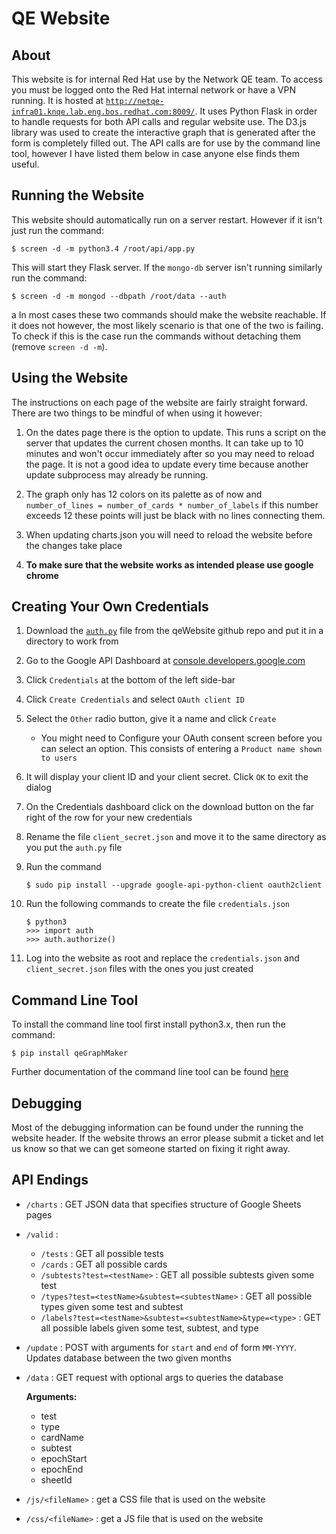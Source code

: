 # QE Website
## About
This website is for internal Red Hat use by the Network QE team.  To access you must be logged onto the Red Hat internal network or have a VPN running. It is hosted at [`http://netqe-infra01.knqe.lab.eng.bos.redhat.com:8009/`](http://netqe-infra01.knqe.lab.eng.bos.redhat.com:8009/). It uses Python Flask in order to handle requests for both API calls and regular website use.  The D3.js library was used to create the interactive graph that is generated after the form is completely filled out. The API calls are for use by the command line tool, however I have listed them below in case anyone else finds them useful.
## Running the Website
This website should automatically run on a server restart. However if it isn't just run the command:
```
$ screen -d -m python3.4 /root/api/app.py
```
This will start they Flask server. If the `mongo-db` server isn't running similarly run the command:

```
$ screen -d -m mongod --dbpath /root/data --auth
```
a
In most cases these two commands should make the website reachable. If it does not however, the most likely scenario is that one of the two is failing. To check if this is the case run the commands without detaching them (remove `screen -d -m`).

## Using the Website
The instructions on each page of the website are fairly straight forward.  There are two things to be mindful of when using it however:

1. On the dates page there is the option to update. This runs a script on the server that updates the current chosen months. It can take up to 10 minutes and won't occur immediately after so you may need to reload the page.  It is not a good idea to update every time because another update subprocess may already be running.

1. The graph only has 12 colors on its palette as of now and `number_of_lines = number_of_cards * number_of_labels` if this number exceeds 12 these points will just be black with no lines connecting them.

1. When updating charts.json you will need to reload the website before the changes take place

1. **To make sure that the website works as intended please use google chrome**

## Creating Your Own Credentials

1. Download the [`auth.py`](js/auth.py) file from the qeWebsite github repo and put it in a directory to work from

1. Go to the Google API Dashboard at [console.developers.google.com](console.developers.google.com)

1. Click `Credentials` at the bottom of the left side-bar

1. Click `Create Credentials` and select `OAuth client ID`

1. Select the `Other` radio button, give it a name and click `Create`

    * You might need to Configure your OAuth consent screen before you can select an option. This consists of entering a `Product name shown to users`

1. It will display your client ID and your client secret. Click `OK` to exit the dialog

1. On the Credentials dashboard click on the download button on the far right of the row for your new credentials

1. Rename the file `client_secret.json` and move it to the same directory as you put the `auth.py` file

1. Run the command

    ```
    $ sudo pip install --upgrade google-api-python-client oauth2client
    ```

1. Run the following commands to create the file `credentials.json`

    ```
    $ python3
    >>> import auth
    >>> auth.authorize()
    ```

1. Log into the website as root and replace the `credentials.json` and `client_secret.json` files with the ones you just created

## Command Line Tool
To install the command line tool first install python3.x, then run the command:
```
$ pip install qeGraphMaker
```
Further documentation of the command line tool can be found [here](https://github.com/KPostOffice/QETool_pip)

## Debugging
Most of the debugging information can be found under the running the website header.  If the website throws an error please submit a ticket and let us know so that we can get someone started on fixing it right away.

## API Endings
* `/charts` : GET JSON data that specifies structure of Google Sheets pages

* `/valid` :
    * `/tests` : GET all possible tests
    * `/cards` : GET all possible cards
    * `/subtests?test=<testName>` : GET all possible subtests given some test
    * `/types?test=<testName>&subtest=<subtestName>` : GET all possible types given some test and subtest
    * `/labels?test=<testName>&subtest=<subtestName>&type=<type>` : GET all possible labels given some test, subtest, and type


* `/update` : POST with arguments for `start` and `end` of form `MM-YYYY`.  Updates database between the two given months

* `/data` : GET request with optional args to queries the database

  **Arguments:**
    * test
    * type
    * cardName
    * subtest
    * epochStart
    * epochEnd
    * sheetId


* `/js/<fileName>` : get a CSS file that is used on the website
* `/css/<fileName>` : get a JS file that is used on the website

